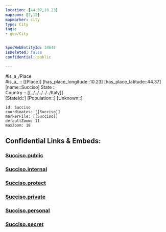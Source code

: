```yaml
---
location: [44.37,10.23] 
mapzoom: [7,12] 
mapmarker: city 
type: City
tags:
- geo/City


SpocWebEntityId: 34648
isDeleted: false
confidential: public

---
```

#is_a_/Place  
#is_a_ :: [[Place]] 
[has_place_longitude::10.23] 
[has_place_latitude::44.37] 
[name::Succiso] 
State ::  
Country :: [[../../../../../Italy]]  
[StateId::] 
[Population::] 
[Unknown::] 


```leaflet
id: Succiso
coordinates: [[Succiso]] 
markerFile: [[Succiso]] 
defaultZoom: 11 
maxZoom: 18
```


## Confidential Links & Embeds: 

### [Succiso.public](/_public/\Earth\Continent\Europe\Europe~South\Italy\regions~Italy\Emilia-Romagna\Reggio_Emilia.Province\CitySucciso.public.md) 

### [Succiso.internal](/_internal/\Earth\Continent\Europe\Europe~South\Italy\regions~Italy\Emilia-Romagna\Reggio_Emilia.Province\CitySucciso.internal.md) 

### [Succiso.protect](/_protect/\Earth\Continent\Europe\Europe~South\Italy\regions~Italy\Emilia-Romagna\Reggio_Emilia.Province\CitySucciso.protect.md) 

### [Succiso.private](/_private/\Earth\Continent\Europe\Europe~South\Italy\regions~Italy\Emilia-Romagna\Reggio_Emilia.Province\CitySucciso.private.md) 

### [Succiso.personal](/_personal/\Earth\Continent\Europe\Europe~South\Italy\regions~Italy\Emilia-Romagna\Reggio_Emilia.Province\CitySucciso.personal.md) 

### [Succiso.secret](/_secret/\Earth\Continent\Europe\Europe~South\Italy\regions~Italy\Emilia-Romagna\Reggio_Emilia.Province\CitySucciso.secret.md)


